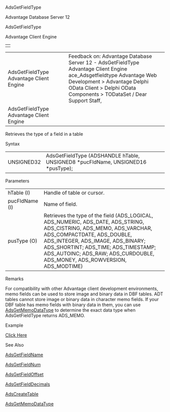 AdsGetFieldType




Advantage Database Server 12  

AdsGetFieldType

Advantage Client Engine

|  |
| --- |
|  |

|  |  |  |  |  |
| --- | --- | --- | --- | --- |
| AdsGetFieldType  Advantage Client Engine |  |  | Feedback on: Advantage Database Server 12 - AdsGetFieldType Advantage Client Engine ace\_Adsgetfieldtype Advantage Web Development > Advantage Delphi OData Client > Delphi OData Components > TODataSet / Dear Support Staff, |  |
| AdsGetFieldType  Advantage Client Engine |  |  |  |  |

Retrieves the type of a field in a table

Syntax

|  |  |
| --- | --- |
| UNSIGNED32 | AdsGetFieldType (ADSHANDLE hTable,  UNSIGNED8 \*pucFldName,  UNSIGNED16 \*pusType); |

Parameters

|  |  |
| --- | --- |
| hTable (I) | Handle of table or cursor. |
| pucFldName (I) | Name of field. |
| pusType (O) | Retrieves the type of the field (ADS\_LOGICAL, ADS\_NUMERIC, ADS\_DATE, ADS\_STRING, ADS\_CISTRING, ADS\_MEMO, ADS\_VARCHAR, ADS\_COMPACTDATE, ADS\_DOUBLE, ADS\_INTEGER, ADS\_IMAGE, ADS\_BINARY; ADS\_SHORTINT; ADS\_TIME; ADS\_TIMESTAMP; ADS\_AUTOINC; ADS\_RAW; ADS\_CURDOUBLE, ADS\_MONEY, ADS\_ROWVERSION, ADS\_MODTIME) |

Remarks

For compatibility with other Advantage client development environments, memo fields can be used to store image and binary data in DBF tables. ADT tables cannot store image or binary data in character memo fields. If your DBF table has memo fields with binary data in them, you can use [AdsGetMemoDataType](ace_adsgetmemodatatype.htm) to determine the exact data type when AdsGetFieldType returns ADS\_MEMO.

Example

[Click Here](ace_examples.htm#adsgetfieldtypeexample)

See Also

[AdsGetFieldName](ace_adsgetfieldname.htm)

[AdsGetFieldNum](ace_adsgetfieldnum.htm)

[AdsGetFieldOffset](ace_adsgetfieldoffset.htm)

[AdsGetFieldDecimals](ace_adsgetfielddecimals.htm)

[AdsCreateTable](ace_adscreatetable.htm)

[AdsGetMemoDataType](ace_adsgetmemodatatype.htm)